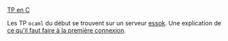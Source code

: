 [TP en C](../TPC/index.md)

Les TP `ocaml` du début se trouvent sur un serveur
[essok](http://klimann.mp2ipv.learn-ocaml.org). Une explication de [ce
qu'il faut faire à la première connexion](TP9/tp9.md).
